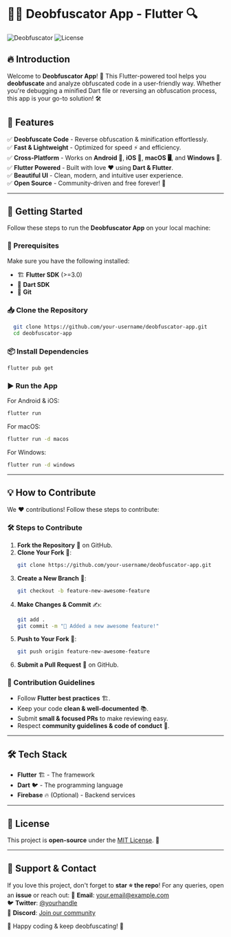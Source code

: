 # 🕵️‍♂️ Deobfuscator App - Flutter 🔍

![Deobfuscator](https://img.shields.io/badge/Flutter-3.16-blue?style=flat-square&logo=flutter) ![License](https://img.shields.io/badge/License-MIT-green?style=flat-square)

## 🔥 Introduction
Welcome to **Deobfuscator App**! 🚀 This Flutter-powered tool helps you **deobfuscate** and analyze obfuscated code in a user-friendly way. Whether you're debugging a minified Dart file or reversing an obfuscation process, this app is your go-to solution! 🛠️

## 🎯 Features
✅ **Deobfuscate Code** - Reverse obfuscation & minification effortlessly.  
✅ **Fast & Lightweight** - Optimized for speed ⚡ and efficiency.  
✅ **Cross-Platform** - Works on **Android 📱**, **iOS 🍏**, **macOS 🖥️**, and **Windows 🏢**.  
✅ **Flutter Powered** - Built with love ❤️ using **Dart & Flutter**.  
✅ **Beautiful UI** - Clean, modern, and intuitive user experience.  
✅ **Open Source** - Community-driven and free forever! 🎉  

---
## 🚀 Getting Started
Follow these steps to run the **Deobfuscator App** on your local machine:

### 🔧 Prerequisites
Make sure you have the following installed:
- 🏗️ **Flutter SDK** (>=3.0)
- 🐍 **Dart SDK**
- 📂 **Git**

### 📥 Clone the Repository
```bash
  git clone https://github.com/your-username/deobfuscator-app.git
  cd deobfuscator-app
```

### 📦 Install Dependencies
```bash
flutter pub get
```

### ▶️ Run the App
For Android & iOS:
```bash
flutter run
```
For macOS:
```bash
flutter run -d macos
```
For Windows:
```bash
flutter run -d windows
```

---
## 💡 How to Contribute
We ❤️ contributions! Follow these steps to contribute:

### 🛠 Steps to Contribute
1. **Fork the Repository** 🍴 on GitHub.
2. **Clone Your Fork** 🔽:
   ```bash
   git clone https://github.com/your-username/deobfuscator-app.git
   ```
3. **Create a New Branch** 🌿:
   ```bash
   git checkout -b feature-new-awesome-feature
   ```
4. **Make Changes & Commit** ✍️:
   ```bash
   git add .
   git commit -m "🚀 Added a new awesome feature!"
   ```
5. **Push to Your Fork** 🚀:
   ```bash
   git push origin feature-new-awesome-feature
   ```
6. **Submit a Pull Request** 🔄 on GitHub.

### 📌 Contribution Guidelines
- Follow **Flutter best practices** 🏗️.
- Keep your code **clean & well-documented** 📚.
- Submit **small & focused PRs** to make reviewing easy.
- Respect **community guidelines & code of conduct** 🤝.

---
## 🛠 Tech Stack
- **Flutter** 🏗️ - The framework
- **Dart** 🐦 - The programming language
- **Firebase** 🔥 (Optional) - Backend services

---
## 📜 License
This project is **open-source** under the [MIT License](LICENSE). 📝

---
## 🙌 Support & Contact
If you love this project, don't forget to **star ⭐ the repo**!
For any queries, open an **issue** or reach out:
📧 **Email**: your.email@example.com  
🐦 **Twitter**: [@yourhandle](https://twitter.com/yourhandle)  
💬 **Discord**: [Join our community](https://discord.gg/example)  

🚀 Happy coding & keep deobfuscating! 🎉

